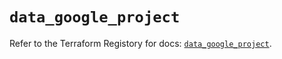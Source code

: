 # `data_google_project`

Refer to the Terraform Registory for docs: [`data_google_project`](https://registry.terraform.io/providers/hashicorp/google/4.68.0/docs/data-sources/project).
